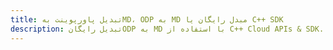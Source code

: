 ---title: تبدیل پاورپوینت بهMD، ODP به MD مبدل رایگان یا C++ SDKdescription: تبدیل رایگانODP به MD با استفاده از C++ Cloud APIs & SDK. همچنین اسناد Microsoft PowerPoint را در Cloud ایجاد، ویرایش و رندر کنید.---